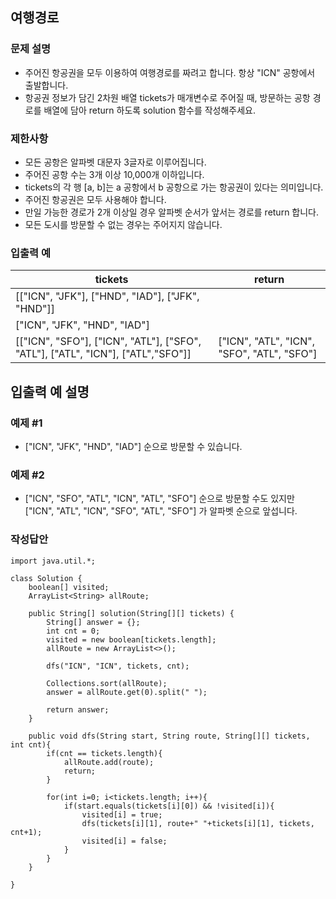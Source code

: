 ## 여행경로
### 문제 설명
- 주어진 항공권을 모두 이용하여 여행경로를 짜려고 합니다. 항상 "ICN" 공항에서 출발합니다.
- 항공권 정보가 담긴 2차원 배열 tickets가 매개변수로 주어질 때, 방문하는 공항 경로를 배열에 담아 return 하도록 solution 함수를 작성해주세요.

### 제한사항
- 모든 공항은 알파벳 대문자 3글자로 이루어집니다.
- 주어진 공항 수는 3개 이상 10,000개 이하입니다.
- tickets의 각 행 [a, b]는 a 공항에서 b 공항으로 가는 항공권이 있다는 의미입니다.
- 주어진 항공권은 모두 사용해야 합니다.
- 만일 가능한 경로가 2개 이상일 경우 알파벳 순서가 앞서는 경로를 return 합니다.
- 모든 도시를 방문할 수 없는 경우는 주어지지 않습니다.

### 입출력 예
|tickets|return|
|--|--|
|[["ICN", "JFK"], ["HND", "IAD"], ["JFK", "HND"]]|
["ICN", "JFK", "HND", "IAD"]|
|[["ICN", "SFO"], ["ICN", "ATL"], ["SFO", "ATL"], ["ATL", "ICN"], ["ATL","SFO"]]|["ICN", "ATL", "ICN", "SFO", "ATL", "SFO"]|

## 입출력 예 설명
### 예제 #1
- ["ICN", "JFK", "HND", "IAD"] 순으로 방문할 수 있습니다.

### 예제 #2
- ["ICN", "SFO", "ATL", "ICN", "ATL", "SFO"] 순으로 방문할 수도 있지만 ["ICN", "ATL", "ICN", "SFO", "ATL", "SFO"] 가 알파벳 순으로 앞섭니다.

### 작성답안
```
import java.util.*;

class Solution {
    boolean[] visited;
    ArrayList<String> allRoute; 
    
    public String[] solution(String[][] tickets) {
        String[] answer = {};
        int cnt = 0;
        visited = new boolean[tickets.length];
        allRoute = new ArrayList<>();
        
        dfs("ICN", "ICN", tickets, cnt);
        
        Collections.sort(allRoute);
        answer = allRoute.get(0).split(" ");
        
        return answer;
    }
    
    public void dfs(String start, String route, String[][] tickets, int cnt){
        if(cnt == tickets.length){
            allRoute.add(route);
            return;
        }
        
        for(int i=0; i<tickets.length; i++){
            if(start.equals(tickets[i][0]) && !visited[i]){
                visited[i] = true;
                dfs(tickets[i][1], route+" "+tickets[i][1], tickets, cnt+1);
                visited[i] = false;
            }
        }
    }
    
}
```